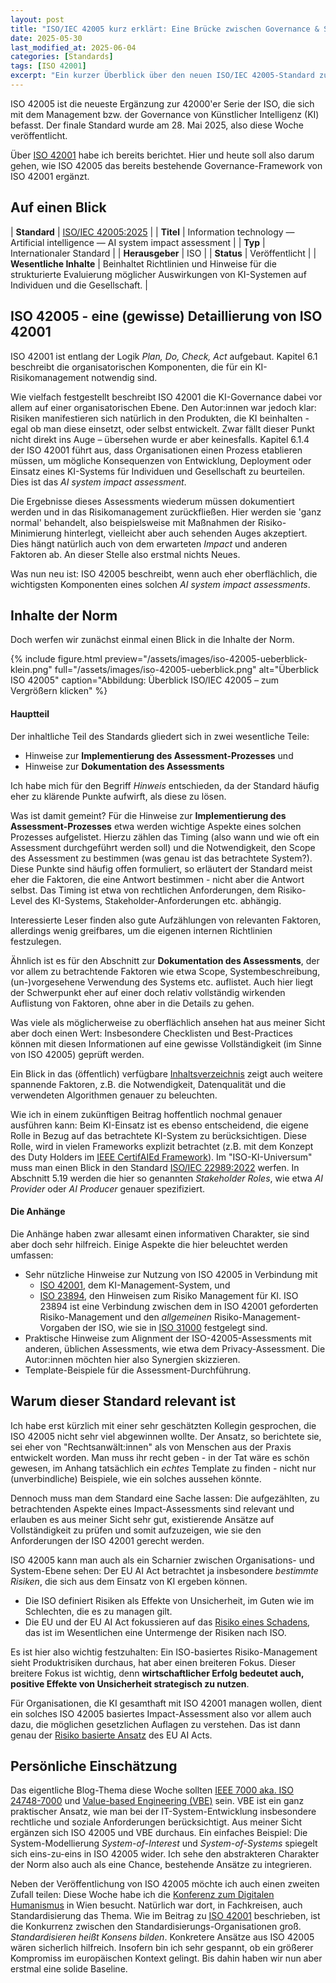 ```yaml
---
layout: post
title: "ISO/IEC 42005 kurz erklärt: Eine Brücke zwischen Governance & Systemebene?"
date: 2025-05-30
last_modified_at: 2025-06-04
categories: [Standards]
tags: [ISO 42001]
excerpt: "Ein kurzer Überblick über den neuen ISO/IEC 42005-Standard zum Impact-Assessment für KI-Systeme und die dadurch entstehende Brücke zwischen ISO 42001 und EU AI Act."
---
```


ISO 42005 ist die neueste Ergänzung zur 42000'er Serie der ISO,
die sich mit dem Management bzw. der Governance von Künstlicher
Intelligenz (KI) befasst. Der finale Standard wurde am 28. Mai 2025,
also diese Woche veröffentlicht.

Über [ISO
42001](/standards/2025/05/20/kurz-erklaert-iso-iec-42001-2023.html)
habe ich bereits berichtet. Hier und heute soll also darum gehen, wie
ISO 42005 das bereits bestehende Governance-Framework von ISO 42001
ergänzt.

## Auf einen Blick

| **Standard** | [ISO/IEC 42005:2025](https://www.iso.org/standard/44545.html) |
| **Titel** | Information technology — Artificial intelligence — AI system impact assessment |
| **Typ** | Internationaler Standard |
| **Herausgeber** | ISO |
| **Status** | Veröffentlicht |
| **Wesentliche Inhalte** | Beinhaltet Richtlinien und Hinweise für die strukturierte Evaluierung möglicher Auswirkungen von KI-Systemen auf Individuen und die Gesellschaft. |

## ISO 42005 - eine (gewisse) Detaillierung von ISO 42001
ISO 42001 ist entlang der Logik *Plan, Do, Check, Act*
aufgebaut. Kapitel 6.1 beschreibt die organisatorischen Komponenten,
die für ein KI-Risikomanagement notwendig sind.

Wie vielfach festgestellt beschreibt ISO 42001 die KI-Governance dabei
vor allem auf einer organisatorischen Ebene. Den Autor:innen war
jedoch klar: Risiken manifestieren sich natürlich in den Produkten,
die KI beinhalten - egal ob man diese einsetzt, oder selbst
entwickelt. Zwar fällt dieser Punkt nicht direkt ins Auge – übersehen
wurde er aber keinesfalls. Kapitel 6.1.4 der ISO 42001 führt aus, dass
Organisationen einen Prozess etablieren müssen, um mögliche
Konsequenzen von Entwicklung, Deployment oder Einsatz eines KI-Systems
für Individuen und Gesellschaft zu beurteilen. Dies ist das *AI system
impact assessment*.

Die Ergebnisse dieses Assessments wiederum müssen dokumentiert werden
und in das Risikomanagement zurückfließen. Hier werden sie 'ganz
normal' behandelt, also beispielsweise mit Maßnahmen der
Risiko-Minimierung hinterlegt, vielleicht aber auch sehenden Auges
akzeptiert. Dies hängt natürlich auch von dem erwarteten *Impact* und
anderen Faktoren ab. An dieser Stelle also erstmal nichts Neues. 

Was nun neu ist: ISO 42005 beschreibt, wenn auch eher oberflächlich,
die wichtigsten Komponenten eines solchen *AI system impact
assessments*.

## Inhalte der Norm
Doch werfen wir zunächst einmal einen Blick in die Inhalte der Norm.

{% include figure.html preview="/assets/images/iso-42005-ueberblick-klein.png" full="/assets/images/iso-42005-ueberblick.png" alt="Überblick ISO 42005" caption="Abbildung: Überblick ISO/IEC 42005 – zum Vergrößern klicken" %} 

#### Hauptteil
Der inhaltliche Teil des Standards gliedert sich in zwei wesentliche
Teile:

* Hinweise zur **Implementierung des Assessment-Prozesses** und
* Hinweise zur **Dokumentation des Assessments**

Ich habe mich für den Begriff *Hinweis* entschieden, da der Standard
häufig eher zu klärende Punkte aufwirft, als diese zu lösen.

Was ist damit gemeint? Für die Hinweise zur **Implementierung des
Assessment-Prozesses** etwa werden wichtige Aspekte eines solchen
Prozesses aufgelistet. Hierzu zählen das Timing (also wann und wie oft
ein Assessment durchgeführt werden soll) und die Notwendigkeit, den
Scope des Assessment zu bestimmen (was genau ist das betrachtete
System?). Diese Punkte sind häufig offen formuliert, so erläutert der
Standard meist eher die Faktoren, die eine Antwort bestimmen - nicht
aber die Antwort selbst. Das Timing ist etwa von rechtlichen
Anforderungen, dem Risiko-Level des KI-Systems,
Stakeholder-Anforderungen etc. abhängig.

Interessierte Leser finden also gute Aufzählungen von relevanten
Faktoren, allerdings wenig greifbares, um die eigenen internen
Richtlinien festzulegen.

Ähnlich ist es für den Abschnitt zur **Dokumentation des
Assessments**, der vor allem zu betrachtende Faktoren wie etwa Scope,
Systembeschreibung, (un-)vorgesehene Verwendung des Systems
etc. auflistet. Auch hier liegt der Schwerpunkt eher auf einer doch
relativ vollständig wirkenden Auflistung von Faktoren, ohne aber in
die Details zu gehen.

Was viele als möglicherweise zu oberflächlich ansehen hat aus meiner
Sicht aber doch einen Wert: Insbesondere Checklisten und
Best-Practices können mit diesen Informationen auf eine gewisse
Vollständigkeit (im Sinne von ISO 42005) geprüft werden.

Ein Blick in das (öffentlich) verfügbare
[Inhaltsverzeichnis](https://www.iso.org/obp/ui/en/#iso:std:iso-iec:42005:ed-1:v1:en)
zeigt auch weitere spannende Faktoren, z.B. die Notwendigkeit,
Datenqualität und die verwendeten Algorithmen genauer zu beleuchten.

Wie ich in einem zukünftigen Beitrag hoffentlich nochmal genauer
ausführen kann: Beim KI-Einsatz ist es ebenso entscheidend, die eigene
Rolle in Bezug auf das betrachtete KI-System zu berücksichtigen. Diese
Rolle, wird in vielen Frameworks explizit betrachtet (z.B. mit dem
Konzept des Duty Holders im [IEEE CertifAIEd
Framework](https://standards.ieee.org/products-programs/icap/ieee-certifaied/professional-certification/)). Im
"ISO-KI-Universum" muss man einen Blick in den Standard [ISO/IEC
22989:2022](https://www.iso.org/standard/74296.html) werfen. In
Abschnitt 5.19 werden die hier so genannten *Stakeholder Roles*, wie
etwa *AI Provider* oder *AI Producer* genauer spezifiziert.

#### Die Anhänge
Die Anhänge haben zwar allesamt einen informativen Charakter, sie sind
aber doch sehr hilfreich. Einige Aspekte die hier beleuchtet werden
umfassen:

* Sehr nützliche Hinweise zur Nutzung von ISO 42005 in Verbindung mit
  * [ISO 42001](https://www.iso.org/standard/81230.html), dem
    KI-Management-System, und
  * [ISO 23894](https://www.iso.org/standard/77304.html), den
    Hinweisen zum Risiko Management für KI. ISO 23894 ist eine
    Verbindung zwischen dem in ISO 42001 geforderten Risiko-Management
    und den *allgemeinen* Risiko-Management-Vorgaben der ISO, wie sie
    in [ISO 31000](https://www.iso.org/standard/65694.html) festgelegt sind.
* Praktische Hinweise zum Alignment der ISO-42005-Assessments mit
  anderen, üblichen Assessments, wie etwa dem Privacy-Assessment. Die
  Autor:innen möchten hier also Synergien skizzieren.
* Template-Beispiele für die Assessment-Durchführung. 

## Warum dieser Standard relevant ist
Ich habe erst kürzlich mit einer sehr geschätzten Kollegin
gesprochen, die ISO 42005 nicht sehr viel abgewinnen wollte. Der
Ansatz, so berichtete sie, sei eher von "Rechtsanwält:innen" als von
Menschen aus der Praxis entwickelt worden. Man muss ihr recht geben -
in der Tat wäre es schön gewesen, im Anhang tatsächlich ein _echtes_
Template zu finden - nicht nur (unverbindliche) Beispiele, wie ein
solches aussehen könnte.

Dennoch muss man dem Standard eine Sache lassen: Die aufgezählten, zu
betrachtenden Aspekte eines Impact-Assessments sind relevant und
erlauben es aus meiner Sicht sehr gut, existierende Ansätze auf
Vollständigkeit zu prüfen und somit aufzuzeigen, wie sie den
Anforderungen der ISO 42001 gerecht werden.

ISO 42005 kann man auch als ein Scharnier zwischen Organisations- und
System-Ebene sehen: Der EU AI Act betrachtet ja insbesondere
*bestimmte Risiken*, die sich aus dem Einsatz von KI ergeben können. 
* Die ISO definiert Risiken als Effekte von Unsicherheit, im Guten wie
  im Schlechten, die es zu managen gilt.
* Die EU und der EU AI Act fokussieren auf das [Risiko eines
  Schadens](https://artificialintelligenceact.eu/de/article/3/), das
  ist im Wesentlichen eine Untermenge der Risiken nach ISO.

Es ist hier also wichtig festzuhalten: Ein ISO-basiertes
Risiko-Management sieht Produktrisiken durchaus, hat aber einen
breiteren Fokus. Dieser breitere Fokus ist wichtig, denn
**wirtschaftlicher Erfolg bedeutet auch, positive Effekte von
Unsicherheit strategisch zu nutzen**.

Für Organisationen, die KI gesamthaft mit ISO 42001 managen wollen,
dient ein solches ISO 42005 basiertes Impact-Assessment also vor allem
auch dazu, die möglichen gesetzlichen Auflagen zu verstehen. Das ist
dann genau der [Risiko basierte
Ansatz](https://digital-strategy.ec.europa.eu/en/policies/regulatory-framework-ai)
des EU AI Acts.

## Persönliche Einschätzung
Das eigentliche Blog-Thema diese Woche sollten [IEEE 7000 aka. ISO
24748-7000](https://standards.ieee.org/ieee/24748-7000/11098/) und
[Value-based Engineering (VBE)](https://value-based.engineering)
sein. VBE ist ein ganz praktischer Ansatz, wie man bei der
IT-System-Entwicklung insbesondere rechtliche und soziale
Anforderungen berücksichtigt. Aus meiner Sicht ergänzen sich ISO
42005 und VBE durchaus. Ein einfaches Beispiel: Die
System-Modellierung *System-of-Interest* und *System-of-Systems*
spiegelt sich eins-zu-eins in ISO 42005 wider. Ich sehe den
abstrakteren Charakter der Norm also auch als eine Chance, bestehende
Ansätze zu integrieren.

Neben der Veröffentlichung von ISO 42005 möchte ich auch einen zweiten
Zufall teilen: Diese Woche habe ich die [Konferenz zum Digitalen
Humanismus](https://digitalhumanism.at/digihum-25/) in Wien
besucht. Natürlich war dort, in Fachkreisen, auch Standardisierung das
Thema. Wie im Beitrag zu [ISO
42001](/standards/2025/05/20/kurz-erklaert-iso-iec-42001-2023.html)
beschrieben, ist die Konkurrenz zwischen den
Standardisierungs-Organisationen groß. *Standardisieren heißt Konsens
bilden*. Konkretere Ansätze aus ISO 42005 wären sicherlich
hilfreich. Insofern bin ich sehr gespannt, ob ein größerer Kompromiss
im europäischen Kontext gelingt. Bis dahin haben wir nun aber erstmal
eine solide Baseline.
